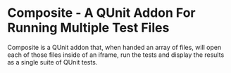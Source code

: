 # Composite - A QUnit Addon For Running Multiple Test Files

Composite is a QUnit addon that, when handed an array of files, will
open each of those files inside of an iframe, run the tests and
display the results as a single suite of QUnit tests.
